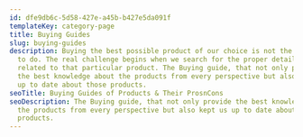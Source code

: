 ```yaml
---
id: dfe9db6c-5d58-427e-a45b-b427e5da091f
templateKey: category-page
title: Buying Guides
slug: buying-guides
description: Buying the best possible product of our choice is not the end task
  to do. The real challenge begins when we search for the proper detail guide
  related to that particular product. The Buying guide, that not only provide
  the best knowledge about the products from every perspective but also kept us
  up to date about those products.
seoTitle: Buying Guides of Products & Their ProsnCons
seoDescription: The Buying guide, that not only provide the best knowledge about
  the products from every perspective but also kept us up to date about those
  products.
---
```

